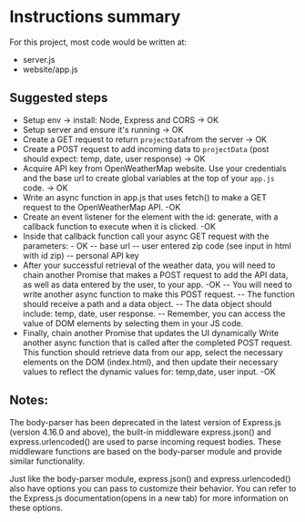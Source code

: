 # Instructions summary

For this project, most code would be written at:

- server.js
- website/app.js

## Suggested steps

- Setup env -> install: Node, Express and CORS -> OK
- Setup server and ensure it's running -> OK
- Create a GET request to return `projectData`from the server -> OK
- Create a POST request to add incoming data to `projectData` (post should expect: temp, date, user response) -> OK
- Acquire API key from OpenWeatherMap website. Use your credentials and the base url to create global variables at the top of your `app.js` code. -> OK
- Write an async function in app.js that uses fetch() to make a GET request to the OpenWeatherMap API. -OK
- Create an event listener for the element with the id: generate, with a callback function to execute when it is clicked. -OK
- Inside that callback function call your async GET request with the parameters: - OK
  -- base url
  -- user entered zip code (see input in html with id zip)
  -- personal API key
- After your successful retrieval of the weather data, you will need to chain another Promise that makes a POST request to add the API data, as well as data entered by the user, to your app. -OK
  -- You will need to write another async function to make this POST request.
  -- The function should receive a path and a data object.
  -- The data object should include: temp, date, user response.
  -- Remember, you can access the value of DOM elements by selecting them in your JS code.
- Finally, chain another Promise that updates the UI dynamically Write another async function that is called after the completed POST request. This function should retrieve data from our app, select the necessary elements on the DOM (index.html), and then update their necessary values to reflect the dynamic values for: temp,date, user input. -OK

## Notes:

The body-parser has been deprecated in the latest version of Express.js (version 4.16.0 and above), the built-in middleware express.json() and express.urlencoded() are used to parse incoming request bodies. These middleware functions are based on the body-parser module and provide similar functionality.

Just like the body-parser module, express.json() and express.urlencoded() also have options you can pass to customize their behavior. You can refer to the Express.js documentation(opens in a new tab) for more information on these options.
